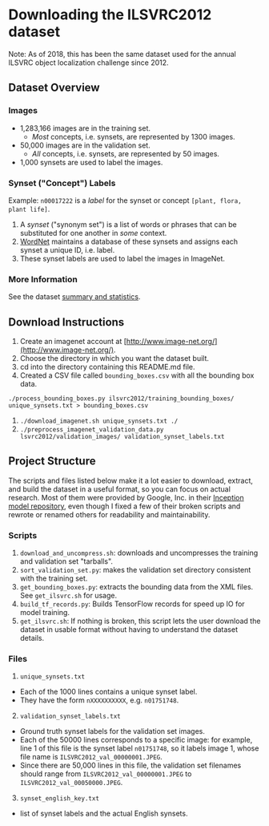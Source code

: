 # Downloading the ILSVRC2012 dataset
Note: As of 2018, 
       this has been the same dataset used for the annual ILSVRC 
       object localization challenge since 2012.

## Dataset Overview

### Images
- 1,283,166 images are in the training set.
  -  _Most_ concepts, i.e. synsets, are represented by 1300 images.
- 50,000 images are in the validation set.
  -  _All_ concepts, i.e. synsets, are represented by 50 images.
- 1,000 synsets are used to label the images.

### Synset (\"Concept\") Labels
Example: 
 `n00017222` is a _label_ for the synset or concept 
 `[plant, flora, plant life]`.
1. A _synset_ (\"synonym set\") is a list of words or phrases that
    can be substituted for one another in _some_ context.
2. [WordNet](https://wordnet.princeton.edu/) maintains a database of 
    these synsets and assigns each synset a unique ID, i.e. label.
3. These synset labels are used to label the images in ImageNet.

### More Information
See the dataset [summary and statistics](http://image-net.org/about-stats).

## Download Instructions
1. Create an imagenet account at 
    [http://www.image-net.org/](http://www.image-net.org/).
2. Choose the directory in which you want the dataset built.
3. cd into the directory containing this README.md file.
3. Created a CSV file called `bounding_boxes.csv` 
    with all the bounding box data.
```
./process_bounding_boxes.py ilsvrc2012/training_bounding_boxes/ unique_synsets.txt > bounding_boxes.csv
```

1. `./download_imagenet.sh unique_synsets.txt ./`
2. `./preprocess_imagenet_validation_data.py lsvrc2012/validation_images/ validation_synset_labels.txt`

## Project Structure
The scripts and files listed below make it a lot easier to 
 download, extract, and build the dataset in a useful format, 
 so you can focus on actual research.
Most of them were provided by Google, Inc. in their 
 [Inception model repository](https://github.com/tensorflow/models/tree/master/research/inception/inception/data), 
 even though I fixed a few of their broken scripts and rewrote or renamed 
 others for readability and maintainability.

### Scripts
1. `download_and_uncompress.sh`:
    downloads and uncompresses the training and validation set "tarballs".
2. `sort_validation_set.py`:
    makes the validation set directory consistent with the training set.
3. `get_bounding_boxes.py`:
    extracts the bounding data from the XML files. 
    See `get_ilsvrc.sh` for usage.
4. `build_tf_records.py`:
    Builds TensorFlow records for speed up IO for model training.
5. `get_ilsvrc.sh`:
    If nothing is broken, this script lets the user download the dataset
     in usable format without having to understand the dataset details.

### Files
1. `unique_synsets.txt`
  - Each of the 1000 lines contains a unique synset label.
  - They have the form `nXXXXXXXXXX`, e.g. `n01751748`.
2. `validation_synset_labels.txt`
  - Ground truth synset labels for the validation set images.
  - Each of the 50000 lines corresponds to a specific image: 
     for example, line 1 of this file is the synset label `n01751748`,
     so it labels image 1, whose file name is
     `ILSVRC2012_val_00000001.JPEG`.
  - Since there are 50,000 lines in this file, the validation set
     filenames should range from 
     `ILSVRC2012_val_00000001.JPEG` to `ILSVRC2012_val_00050000.JPEG`.
3. `synset_english_key.txt`
  - list of synset labels and the actual English synsets.
